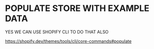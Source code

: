 # POPULATE STORE WITH EXAMPLE DATA

YES WE CAN USE SHOPIFY CLI TO DO THAT ALSO

<https://shopify.dev/themes/tools/cli/core-commands#populate>



